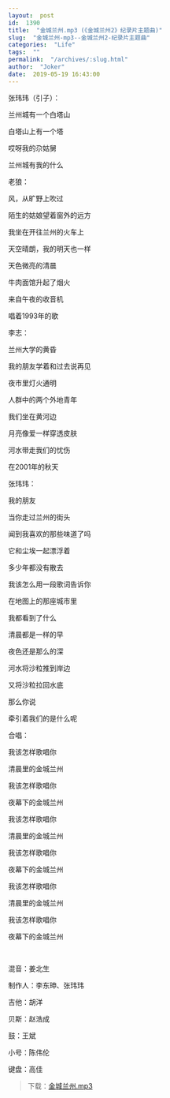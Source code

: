 ```yaml
---
layout:  post
id:  1390
title:  "金城兰州.mp3 (《金城兰州2》纪录片主题曲)"
slug:  "金城兰州-mp3--金城兰州2-纪录片主题曲"
categories:  "Life"
tags:  ""
permalink:  "/archives/:slug.html"
author:  "Joker"
date:  2019-05-19 16:43:00
---
```




张玮玮（引子）：

兰州城有一个白塔山

白塔山上有一个塔

哎呀我的尕姑舅

兰州城有我的什么

老狼：

风，从旷野上吹过

陌生的姑娘望着窗外的远方

我坐在开往兰州的火车上

天空晴朗，我的明天也一样

天色微亮的清晨

牛肉面馆升起了烟火

来自午夜的收音机

唱着1993年的歌

李志：

兰州大学的黄昏

我的朋友学着和过去说再见

夜市里灯火通明

人群中的两个外地青年

我们坐在黄河边

月亮像爱一样穿透皮肤

河水带走我们的忧伤

在2001年的秋天

张玮玮：

我的朋友

当你走过兰州的街头

闻到我喜欢的那些味道了吗

它和尘埃一起漂浮着

多少年都没有散去

我该怎么用一段歌词告诉你

在地图上的那座城市里

我都看到了什么

清晨都是一样的早

夜色还是那么的深

河水将沙粒推到岸边

又将沙粒拉回水底

那么你说

牵引着我们的是什么呢

合唱：

我该怎样歌唱你

清晨里的金城兰州

我该怎样歌唱你

夜幕下的金城兰州

我该怎样歌唱你

清晨里的金城兰州

我该怎样歌唱你

夜幕下的金城兰州

我该怎样歌唱你

清晨里的金城兰州

我该怎样歌唱你

夜幕下的金城兰州

&nbsp;

混音：姜北生

制作人：李东珅、张玮玮

吉他：胡洋

贝斯：赵浩成

鼓：王斌

小号：陈伟伦

键盘：高佳
<blockquote>
下载：<a href="https://cloud.joker.cc/#s/6hyJoXgQ" target="_blank" rel="noopener noreferrer">金城兰州.mp3</a>
</blockquote>